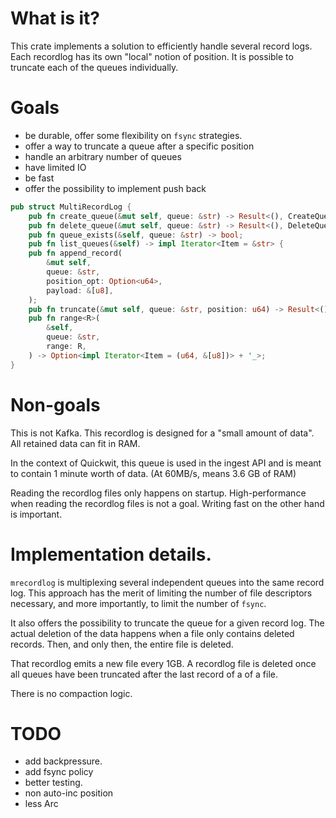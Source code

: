 # What is it?

This crate implements a solution to efficiently handle several record logs.
Each recordlog has its own "local" notion of position.
It is possible to truncate each of the queues individually.

# Goals

- be durable, offer some flexibility on `fsync` strategies.
- offer a way to truncate a queue after a specific position
- handle an arbitrary number of queues
- have limited IO
- be fast
- offer the possibility to implement push back

```rust
pub struct MultiRecordLog {
    pub fn create_queue(&mut self, queue: &str) -> Result<(), CreateQueueError>;
    pub fn delete_queue(&mut self, queue: &str) -> Result<(), DeleteQueueError>;
    pub fn queue_exists(&self, queue: &str) -> bool;
    pub fn list_queues(&self) -> impl Iterator<Item = &str> {
    pub fn append_record(
        &mut self,
        queue: &str,
        position_opt: Option<u64>,
        payload: &[u8],
    );
    pub fn truncate(&mut self, queue: &str, position: u64) -> Result<(), TruncateError>;
    pub fn range<R>(
        &self,
        queue: &str,
        range: R,
    ) -> Option<impl Iterator<Item = (u64, &[u8])> + '_>;
}
```

# Non-goals

This is not Kafka. This recordlog is designed for a "small amount of data".
All retained data can fit in RAM.

In the context of Quickwit, this queue is used in the ingest API and is meant to contain
1 minute worth of data. (At 60MB/s, means 3.6 GB of RAM)

Reading the recordlog files only happens on startup.
High-performance when reading the recordlog files is not a goal.
Writing fast on the other hand is important.

# Implementation details.

`mrecordlog` is multiplexing several independent queues into the same record log.
This approach has the merit of limiting the number of file descriptors necessary,
and more importantly, to limit the number of `fsync`.

It also offers the possibility to truncate the queue for a given record log.
The actual deletion of the data happens when a file only contains deleted records.
Then, and only then, the entire file is deleted.

That recordlog emits a new file every 1GB.
A recordlog file is deleted once all queues have been truncated after the
last record of a  of a file.

There is no compaction logic.

# TODO

- add backpressure.
- add fsync policy
- better testing.
- non auto-inc position
- less Arc
